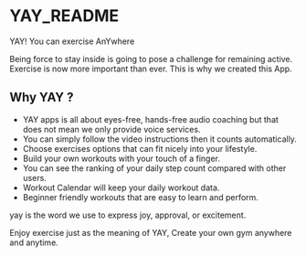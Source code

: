 # YAY_README

YAY! You can exercise AnYwhere

Being force to stay inside is going to pose a challenge for remaining active. 
Exercise is now more important than ever. 
This is why we created this App.


Why YAY ?
------------
* YAY apps is all about eyes-free, hands-free audio coaching but that does not mean we only provide voice services.
* You can simply follow the video instructions then it counts automatically.
* Choose exercises options that can fit nicely into your lifestyle.
* Build your own workouts with your touch of a finger.
* You can see the ranking of your daily step count compared with other users.
* Workout Calendar will keep your daily workout data.
*  Beginner friendly workouts that are easy to learn and perform.


yay is the word we use to express joy, approval, or excitement. 

Enjoy exercise just as the meaning of YAY, Create your own gym anywhere and anytime.


